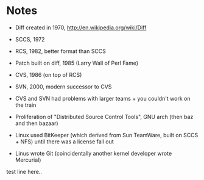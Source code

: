 # Notes

- Diff created in 1970, http://en.wikipedia.org/wiki/Diff

- SCCS, 1972

- RCS, 1982, better format than SCCS

- Patch built on diff, 1985 (Larry Wall of Perl Fame)

- CVS, 1986 (on top of RCS)

- SVN, 2000, modern successor to CVS

- CVS and SVN had problems with larger teams + you couldn't work on the train

- Proliferation of "Distributed Source Control Tools", GNU arch (then baz and then bazaar)

- Linux used BitKeeper (which derived from Sun TeamWare, built on SCCS + NFS) until there was a license fall out

- Linus wrote Git (coincidentally another kernel developer wrote Mercurial)

test line here..
